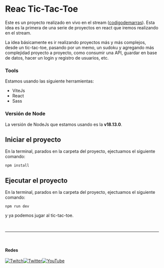 # Reac Tic-Tac-Toe

Este es un proyecto realizado en vivo en el stream ([codigodemarras](https://twitch.tv/codigodemarras)).
Esta idea es la primera de una serie de proyectos en react que iremos realizando en el stream.

La idea básicamente es ir realizando proyectos más y más complejos, desde un tic-tac-toe, pasando por un memo, un sudoku y agregando más complejidad proyecto a proyecto, como consumir una API, guardar en base de datos, hacer un login y registro de usuarios, etc.

### Tools
Estamos usando las siguiente herramientas:
- ViteJs
- React
- Sass

### Versión de Node
La versión de NodeJs que estamos usando es la **v18.13.0**.

## Iniciar el proyecto
En la terminal, parados en la carpeta del proyecto, ejectuamos el siguiente comando:
```
npm install
```

## Ejecutar el proyecto
En la terminal, parados en la carpeta del proyecto, ejectuamos el siguiente comando:
```
npm run dev
```
y ya podemos jugar al tic-tac-toe.

<br>

<hr>

<br>

#### Redes
[![Twitch](https://icongr.am/fontawesome/twitch.svg?size=32&color=70c8ff)](https://www.twitch.tv/codigodemarras)[![Twitter](https://icongr.am/fontawesome/twitter.svg?size=32&color=70c8ff)](https://twitter.com/CodigoDeMarras)[![YouTube](https://icongr.am/fontawesome/youtube.svg?size=32&color=70c8ff)](https://youtube.com/@codigodemarras)
